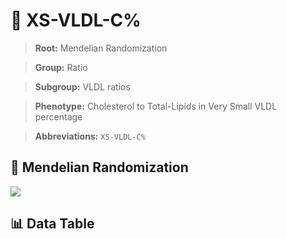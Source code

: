# 🧪 XS-VLDL-C%

> **Root:** Mendelian Randomization

> **Group:** Ratio  

> **Subgroup:** VLDL ratios

> **Phenotype:** Cholesterol to Total-Lipids in Very Small VLDL percentage  

> **Abbreviations:** `XS-VLDL-C%`

## 🧬 Mendelian Randomization  

<img src="/MR/Figures/Inverse/XShengxianVLDLhengxianCbaifenhao.png"/>


## 📊 Data Table


<CsvTableMRI src="/MR_Data/Inverse/XShengxianVLDLhengxianCbaifenhao.csv"/>
